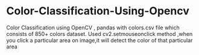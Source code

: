 # Color-Classification-Using-Opencv
Color Classification using OpenCV , pandas with colors.csv file which consists of 850+ colors dataset.
Used cv2.setmouseonclick method ,when you click a particular area on image,it will detect the color of that particular area

